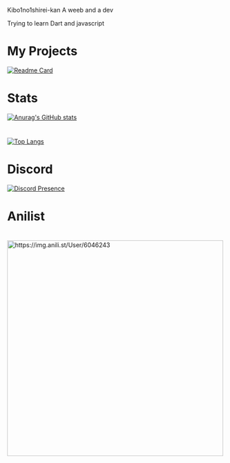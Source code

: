 Kibo1no1shirei-kan
A weeb and a dev

Trying to learn
Dart and javascript
#

# My Projects
[![Readme Card](https://github-readme-stats.vercel.app/api/pin/?username=kibo1no1shirei-kan&repo=W-discord-bot&show_owner=true&theme=transparent)](https://github.com/anuraghazra/github-readme-stats)


# Stats

[![Anurag's GitHub stats](https://github-readme-stats.vercel.app/api?username=kibo1no1shirei-kan&count_private=true%show_icons=true&theme=transparent)](https://github.com/anuraghazra/github-readme-stats)
#
[![Top Langs](https://github-readme-stats.vercel.app/api/top-langs/?username=kibo1no1shirei-kan&langs_count=10%&theme=transparent&layout=compact)](https://github.com/anuraghazra/github-readme-stats)

# Discord
[![Discord Presence](https://lanyard.cnrad.dev/api/777794989940801550)](https://discord.com/users/777794989940801550)
# <h1> Anilist <h1/>

<img width="500" alt="https://img.anili.st/User/6046243" src="https://img.anili.st/User/6046243"/>
